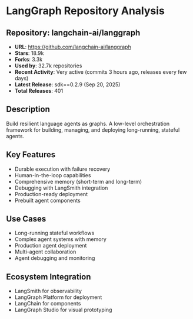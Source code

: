 # LangGraph Repository Analysis

## Repository: langchain-ai/langgraph
- **URL**: https://github.com/langchain-ai/langgraph
- **Stars**: 18.9k
- **Forks**: 3.3k
- **Used by**: 32.7k repositories
- **Recent Activity**: Very active (commits 3 hours ago, releases every few days)
- **Latest Release**: sdk==0.2.9 (Sep 20, 2025)
- **Total Releases**: 401

## Description
Build resilient language agents as graphs. A low-level orchestration framework for building, managing, and deploying long-running, stateful agents.

## Key Features
- Durable execution with failure recovery
- Human-in-the-loop capabilities
- Comprehensive memory (short-term and long-term)
- Debugging with LangSmith integration
- Production-ready deployment
- Prebuilt agent components

## Use Cases
- Long-running stateful workflows
- Complex agent systems with memory
- Production agent deployment
- Multi-agent collaboration
- Agent debugging and monitoring

## Ecosystem Integration
- LangSmith for observability
- LangGraph Platform for deployment
- LangChain for components
- LangGraph Studio for visual prototyping
